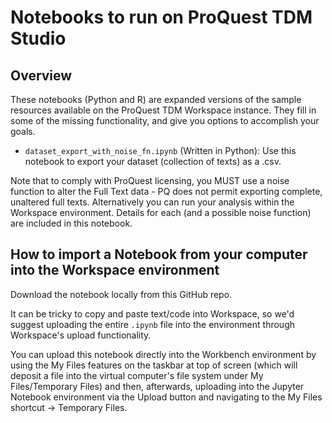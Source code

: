 # Notebooks to run on ProQuest TDM Studio

## Overview

These notebooks (Python and R) are expanded versions of the sample resources available on the ProQuest TDM Workspace instance. They fill in some of the missing functionality, and give you options to accomplish your goals.

* `dataset_export_with_noise_fn.ipynb` (Written in Python): Use this notebook to export your dataset (collection of texts) as a .csv. 

Note that to comply with ProQuest licensing, you MUST use a noise function to alter the Full Text data - PQ does not permit exporting complete, unaltered full texts. Alternatively you can run your analysis within the Workspace environment. Details for each (and a possible noise function) are included in this notebook.


## How to import a Notebook from your computer into the Workspace environment

Download the notebook locally from this GitHub repo.

It can be tricky to copy and paste text/code into Workspace, so we'd suggest uploading the entire `.ipynb` file into the environment through Workspace's upload functionality.

You can upload this notebook directly into the Workbench environment by using the My Files features on the taskbar at top of screen (which will deposit a file into the virtual computer's file system under My Files/Temporary Files) and then, afterwards, uploading into the Jupyter Notebook environment via the Upload button and navigating to the My Files shortcut -> Temporary Files.
